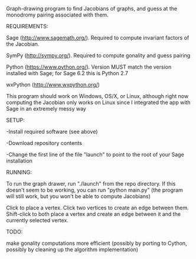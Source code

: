 Graph-drawing program to find Jacobians of graphs, and guess at the
monodromy pairing associated with them.


REQUIREMENTS:

Sage (http://www.sagemath.org/). Required to compute invariant factors
of the Jacobian.

SymPy (http://sympy.org/). Required to compute gonality and guess pairing

Python (https://www.python.org/). Version MUST match the version
installed with Sage; for Sage 6.2 this is Python 2.7

wxPython (http://www.wxpython.org/)


This program should work on Windows, OS/X, or Linux, although right
now computing the Jacobian only works on Linux since I integrated the
app with Sage in an extremely messy way


SETUP:

-Install required software (see above)

-Download repository contents

-Change the first line of the file "launch" to point to the root of
 your Sage installation


RUNNING:

To run the graph drawer, run "./launch" from the repo directory. If
this doesn't seem to be working, you can run "python main.py" (the
program will still work, but you won't be able to compute Jacobians)

Click to place a vertex. Click two vertices to create an edge between
them. Shift-click to both place a vertex and create an edge between it
and the currently selected vertex.

TODO: 

make gonality computations more efficient (possibly by porting to
Cython, possibly by cleaning up the algorithm implementation)
